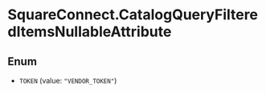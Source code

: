 # SquareConnect.CatalogQueryFilteredItemsNullableAttribute

## Enum


* `TOKEN` (value: `"VENDOR_TOKEN"`)


